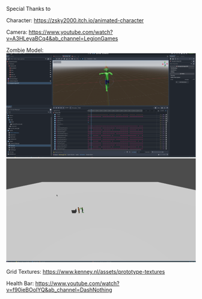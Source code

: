 Special Thanks to

Character: https://zsky2000.itch.io/animated-character

Camera: https://www.youtube.com/watch?v=A3HLeyaBCq4&ab_channel=LegionGames

Zombie Model:
![](https://raw.githubusercontent.com/zeaktorres/Godot_Projects/main/SpookyGame/Zombie_Walk.gif)
![](https://raw.githubusercontent.com/zeaktorres/Godot_Projects/main/SpookyGame/Zombie_Walk_2.gif)

Grid Textures:
https://www.kenney.nl/assets/prototype-textures

Health Bar:
https://www.youtube.com/watch?v=f90ieBOoIYQ&ab_channel=DashNothing
